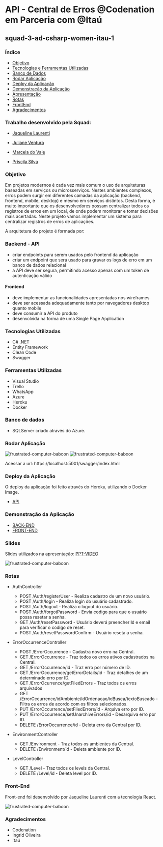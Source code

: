 # API - Central de Erros @Codenation em Parceria com @Itaú
## squad-3-ad-csharp-women-itau-1

### Índice
* [Objetivo](#objetivo)
* [Tecnologias e Ferramentas Utilizadas](#tecnologias-utilizadas)
* [Banco de Dados](#banco-de-dados)
* [Rodar Aplicação](#run-aplicacao)
* [Deploy da Aplicação](#deploy-da-aplicação)
* [Demonstração da Aplicação](#demonstração)
* [Apresentação](#slides)
* [Rotas](#rotas)
* [FrontEnd](#front-end)
* [Agradecimentos](#agradecimentos)

### Trabalho desenvolvido pela Squad:

- [Jaqueline Laurenti](https://www.linkedin.com/in/jaqueline-laurenti-30b15933/)

- [Juliane Ventura](https://linkedin.com/in/julianeventura)

- [Marcela do Vale](https://www.linkedin.com/in/marceladovale/)

- [Priscila Silva](https://linkedin.com/in/silva-priscila)


### Objetivo
Em projetos modernos é cada vez mais comum o uso de arquiteturas baseadas em serviços ou microsserviços. Nestes ambientes complexos, erros podem surgir em diferentes camadas da aplicação (backend, frontend, mobile, desktop) e mesmo em serviços distintos. Desta forma, é muito importante que os desenvolvedores possam centralizar todos os registros de erros em um local, de onde podem monitorar e tomar decisões mais acertadas. Neste projeto vamos implementar um sistema para centralizar registros de erros de aplicações.

A arquitetura do projeto é formada por:

### Backend - API
- criar endpoints para serem usados pelo frontend da aplicação
- criar um endpoint que será usado para gravar os logs de erro em um banco de dados relacional
- a API deve ser segura, permitindo acesso apenas com um token de autenticação válido
#### Frontend
- deve implementar as funcionalidades apresentadas nos wireframes
- deve ser acessada adequadamente tanto por navegadores desktop quanto mobile
- deve consumir a API do produto
- desenvolvida na forma de uma Single Page Application

### Tecnologias Utilizadas
- C# .NET
- Entity Framework
- Clean Code 
- Swagger

### Ferramentas Utilizadas 
- Visual Studio
- Trello
- WhatsApp
- Azure 
- Heroku
- Docker

### Banco de dados
- SQLServer criado através do Azure.

### Rodar Aplicação
![frustrated-computer-baboon](https://media.giphy.com/media/h8yZBiRGWRu8KuukDB/giphy.gif)
![frustrated-computer-baboon](https://media.giphy.com/media/h8Irzr4ilkQx3UzceS/giphy.gif) <p>
   Acessar a url: https://localhost:5001/swagger/index.html 


### Deploy da Aplicação
O deploy da aplicação foi feito através do Heroku, utilizando o Docker Image.
* [API](https://central-erros-itau.herokuapp.com/swagger/index.html)

### Demonstração da Aplicação
* [BACK-END](https://youtu.be/8GfyJ87uzwk)
* [FRONT-END](https://youtu.be/YLRLoekZKCc)

### Slides
Slides utilizados na apresentação:
[PPT-VIDEO](https://youtu.be/MHhMMXfHxuY) <p>
![frustrated-computer-baboon](https://media.giphy.com/media/hSAFqlKYrglGSTwORV/giphy.gif)


### Rotas
* AuthController
    * POST /Auth/registerUser - Realiza cadastro de um novo usuário.
    * POST /Auth/login - Realiza login do usuário cadastrado.
    * POST /Auth/logout - Realiza o logout do usuário.
    * POST /Auth/forgotPassword - Envia codigo para que o usuário possa resetar a senha.
    * GET  /Auth/resetPassword - Usuário deverá preencher Id e email para verificar o codigo de reset.
    * POST /Auth/resetPasswordConfirm - Usuário reseta a senha.

* ErrorOccurrenceController
    * POST /ErrorOccurrence - Cadastra novo erro na Central.
    * GET /ErrorOccurrence - Traz todos os erros ativos cadastrados na Central.
    * GET /ErrorOccurrence/id - Traz erro por número de ID.
    * GET /ErrorOccurrence/getErrorDetails/id - Traz detalhes de um determinado erro por ID.
    * GET /ErrorOcurrence/getFiledErrors - Traz todos os erros arquivados
    * GET /ErrorOccurrence/idAmbiente/idOrdenacao/idBusca/textoBuscado - Filtra os erros de acordo com os filtros selecionados.
    * PUT /ErrorOccurrence/setFiledErrors/id - Arquiva erro por ID.
    * PUT /ErrorOccurrence/setUnarchiveErrors/id - Desarquiva erro por ID.
    * DELETE /ErrorOccurrence/id - Deleta erro da Central por ID.

* EnvironmentController
    * GET /Environment - Traz todos os ambientes da Central.
    * DELETE /Environment/id - Deleta ambiente por ID.

* LevelController
    * GET /Level - Traz todos os levels da Central.
    * DELETE /Level/id - Deleta level por ID.

### Front-End
Front-end foi desenvolvido por Jaqueline Laurenti com a tecnologia React. <p>
![frustrated-computer-baboon](https://media.giphy.com/media/fSRxyZEZnvDtrlqJXJ/giphy.gif)


### Agradecimentos
* Codenation
* Ingrid Oliveira
* Itaú
